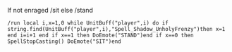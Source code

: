 If not enraged /sit else /stand
```
/run local i,x=1,0 while UnitBuff("player",i) do if string.find(UnitBuff("player",i),"Spell_Shadow_UnholyFrenzy")then x=1 end i=i+1 end if x==1 then DoEmote("STAND")end if x==0 then SpellStopCasting() DoEmote("SIT")end
```